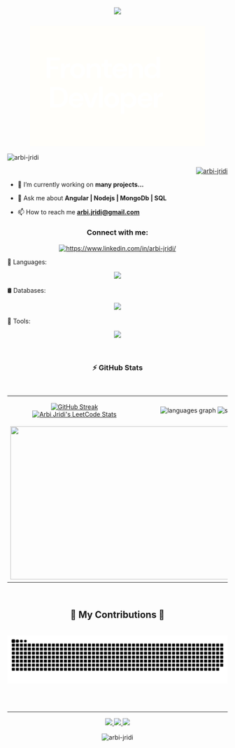 
<h1 align="center">
    <img src="https://readme-typing-svg.herokuapp.com/?font=Righteous&size=35&center=true&vCenter=true&width=500&height=70&duration=4000&lines=Hi+There!+👋;+I'm+Arbi+Jridi!;+Angular+Dev;" />
</h1>


<p align="center"> <img width="400px"  src="/frontend.gif" alt="frontend" /> </p>



<p align="left"> <img src="https://komarev.com/ghpvc/?username=arbi-jridi&label=Profile%20views&color=0e75b6&style=flat" alt="arbi-jridi" /> </p>

<p align="right"> <a href="https://github.com/ryo-ma/github-profile-trophy"><img src="https://github-profile-trophy.vercel.app/?username=arbi-jridi" alt="arbi-jridi" /></a> </p>

- 🔭 I’m currently working on **many projects...**

- 💬 Ask me about **Angular | Nodejs | MongoDb | SQL**

- 📫 How to reach me **arbi.jridi@gmail.com**

<h3 align="center">Connect with me:</h3>
<p align="center">
<a href="https://linkedin.com/in/arbi-jridi/" target="blank"><img align="center" src="https://raw.githubusercontent.com/rahuldkjain/github-profile-readme-generator/master/src/images/icons/Social/linked-in-alt.svg" alt="https://www.linkedin.com/in/arbi-jridi/" height="30" width="40" /></a>
</p>
🚀 Languages:

<p align="center">
  <a href="https://skillicons.dev">
    <img src="https://skillicons.dev/icons?i=html,css,js,ts,angular,bootstrap,tailwind,figma,materialui,netlify,nodejs,express,firebase,,wordpress,prisma?" />
  </a>
</p>
🛢️ Databases:
<p align="center">
  <a href="https://skillicons.dev">
    <img src="https://skillicons.dev/icons?i=supabase,mongodb,mysql" />
  </a>
</p>

🔮 Tools:
<p align="center">
  <a href="https://skillicons.dev">
    <img src="https://skillicons.dev/icons?i=git,github,gitlab,postman,vscode,npm,stackoverflow,webpack,webflow,pr,ps,ae,xd" />
  </a>
</p>


 <br/>
<h3 align="center">⚡ GitHub Stats </h3>
  <br>

<table align="center">
<tr border="none">
<td width="50%" align="center">
	
<a href="https://git.io/streak-stats"><img src="https://streak-stats.demolab.com?user=arbi-jridi&theme=dark" alt="GitHub Streak" /></a>	
[![Arbi Jridi's LeetCode Stats](https://leetcode-stats.vercel.app/api?username=arbi-jridi&theme=Dark)](https://github.com/JeremyTsaii/leetcode-stats)

</td>
<td width="50%" align="center">
<img src="https://github-readme-stats.vercel.app/api/top-langs?username=arbi-jridi&locale=en&hide_title=false&layout=compact&card_width=320&langs_count=5&theme=dracula&hide_border=false" height="180px" alt="languages graph"  />
<img src="https://github-readme-stats.vercel.app/api?username=arbi-jridi&hide_title=false&hide_rank=false&show_icons=true&include_all_commits=true&count_private=true&disable_animations=false&theme=dracula&locale=en&hide_border=false" height="200px" alt="stats graph"  />
</td>

<tr>
  <td colspan="2" align="center">
   <img height="350px" width="600px" src="https://github-readme-activity-graph.vercel.app/graph?username=arbi-jridi&theme=tokyo-night&radius=16">
  </td>
</tr>
</table>

<div align="center">
 <br/>
  <h2 align="center">🐍 My Contributions 🐍</h2>
  <br>
  <img alt="snake eating my contributions" src="https://raw.githubusercontent.com/salesp07/salesp07/output/github-contribution-grid-snake.svg" />
  
  <br/><br/>
</div>
 <hr>
<div align="center"> 
  <a href="mailto:arbi.jridi@gmail.com">
    <img src="https://img.shields.io/badge/Gmail-333333?style=for-the-badge&logo=gmail&logoColor=red" />
  </a>

  <a href="https://arbi-jridi.github.io" target="_blank">
     <img src="https://img.shields.io/badge/Portfolio-FF5722?style=for-the-badge&logo=todoist&logoColor=white" target="_blank" /> <!-- sqlite, safari, google-chrome are other good icon options -->
  </a>
    <a href="https://arbi-jridi.framer.website" target="_blank">
     <img src="https://img.shields.io/badge/Framer-black?style=for-the-badge&logo=framer&logoColor=blue" target="_blank" /> <!-- sqlite, safari, google-chrome are other good icon options -->
  </a>
  
</div>
<div align="center"> 
<p><img align="center" src="https://github-readme-streak-stats.herokuapp.com/?user=arbi-jridi&" alt="arbi-jridi" /></p>
</div>
